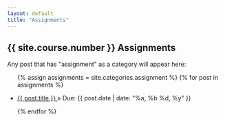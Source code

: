 ```yaml
---
layout: default
title: "Assignments"
---
```


## {{ site.course.number }} Assignments

Any post that has "assignment" as a category will appear here:

<ul class="posts">

{% assign assignments = site.categories.assignment %}
{% for post in assignments %}
    <li><a href=" {{ site.baseurl }}{{ post.url }} "> {{ post.title }} </a> &raquo; <span>Due: {{ post.date | date: "%a, %b %d, %y" }} </span> </li>

{% endfor %}

</ul>
